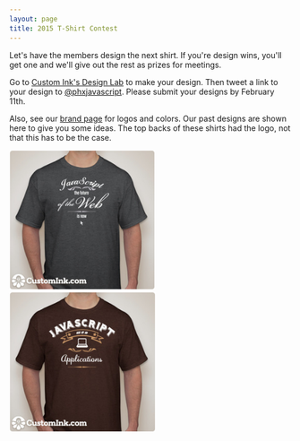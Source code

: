 ```yaml
---
layout: page
title: 2015 T-Shirt Contest
---
```


Let's have the members design the next shirt. If you're design wins, you'll get one and we'll give out the rest as prizes for meetings.

Go to [Custom Ink's Design Lab](http://www.customink.com/lab) to make your design. Then tweet a link to your design to [@phxjavascript](https://twitter.com/phxjavascript). Please submit your designs by February 11th.

Also, see our [brand page](/brand.html) for logos and colors. Our past designs are shown here to give you some ideas. The top backs of these shirts had the logo, not that this has to be the case.

<img src="/images/shirt1.png" style="height: 250px; width: auto">&nbsp;
<img src="/images/shirt2.png" style="height: 250px; width: auto">